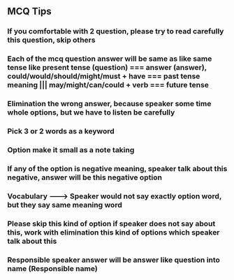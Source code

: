 ## MCQ Tips

### If you comfortable with 2 question, please try to read carefully this question, skip others
### Each of the mcq question answer will be same as like same tense like present tense (question) === answer (answer), could/would/should/might/must + have === past tense meaning ||| may/might/can/could + verb === future tense
### Elimination the wrong answer, because speaker some time whole options, but  we have to  listen be carefully
### Pick 3 or 2 words as a keyword
### Option make it small as a note taking
### If any of the option is negative meaning, speaker talk about this negative, answer will be this negative option
### Vocabulary ---> Speaker would not say exactly option word, but they say same meaning word
### Please skip this kind of option if speaker does not say about this, work with elimination this kind of options which speaker talk about this
### Responsible speaker answer will be answer like question into name (Responsible name)